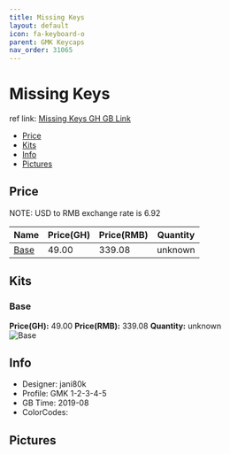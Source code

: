 ```yaml
---
title: Missing Keys
layout: default
icon: fa-keyboard-o
parent: GMK Keycaps
nav_order: 31065
---
```


# Missing Keys

ref link: [Missing Keys GH GB Link](https://geekhack.org/index.php?topic=101839.0)

* [Price](#price)
* [Kits](#kits)
* [Info](#info)
* [Pictures](#pictures)


## Price  
NOTE: USD to RMB exchange rate is 6.92

| Name          | Price(GH)    |  Price(RMB) | Quantity |
| ------------- | ------------ |  ---------- | -------- |
|[Base](#base)|49.00|339.08|unknown|


## Kits
### Base
**Price(GH):** 49.00    **Price(RMB):** 339.08    **Quantity:** unknown  
<img src="{{ 'assets/images/gmk-keycaps/missingkeys/kits_pics/base.jpg' | relative_url }}" alt="Base" class="image featured">


## Info
* Designer: jani80k
* Profile: GMK 1-2-3-4-5
* GB Time: 2019-08
* ColorCodes:  


## Pictures
